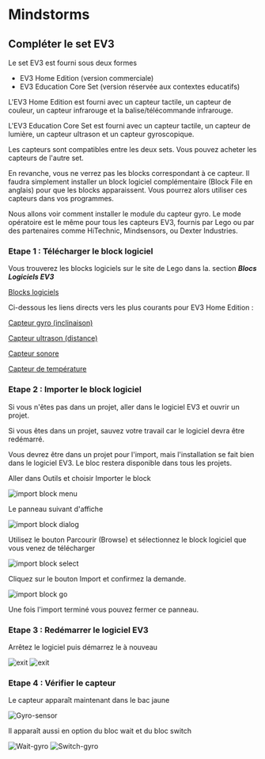 # Mindstorms

## Compléter le set EV3

Le set EV3 est fourni sous deux formes

- EV3 Home Edition (version commerciale) 
- EV3 Education Core Set (version réservée aux contextes educatifs)


L'EV3 Home Edition est fourni avec un capteur tactile, un capteur de couleur, un capteur infrarouge et la balise/télécommande infrarouge.

L'EV3 Education Core Set est fourni avec un capteur tactile, un capteur de lumière, un capteur ultrason et un capteur gyroscopique.

Les capteurs sont compatibles entre les deux sets. Vous pouvez acheter les capteurs de l'autre set. 

En revanche, vous ne verrez pas les blocks correspondant à ce capteur. 
Il faudra simplement installer un block logiciel complémentaire (Block File en anglais) pour que les blocks apparaissent. Vous pourrez alors utiliser ces capteurs dans vos programmes.

Nous allons voir comment installer le module du capteur gyro. Le mode opératoire est le même pour tous les capteurs EV3, fournis par Lego ou par des partenaires comme HiTechnic, Mindsensors, ou Dexter Industries.


### Etape 1 : Télécharger le block logiciel

Vous trouverez les blocks logiciels sur le site de Lego dans la. section ***Blocs Logiciels EV3***

[Blocks logiciels](https://www.lego.com/fr-fr/mindstorms/downloads)

Ci-dessous les liens directs vers les plus courants pour EV3 Home Edition :

[Capteur gyro (inclinaison)](https://lc-www-live-s.legocdn.com/r/www/r/mindstorms/-/media/franchises/mindstorms%202014/downloads/firmware%20and%20software/gyro.ev3b?l.r2=-2108761645)

[Capteur ultrason (distance)](https://lc-www-live-s.legocdn.com/r/www/r/mindstorms/-/media/franchises/mindstorms%202014/downloads/firmware%20and%20software/ultrasonic.ev3b?l.r2=-781618883)

[Capteur sonore](https://lc-www-live-s.legocdn.com/r/www/r/mindstorms/-/media/franchises/mindstorms%202014/downloads/firmware%20and%20software/sound.ev3b?l.r2=390540319)

[Capteur de température](https://lc-www-live-s.legocdn.com/r/www/r/mindstorms/-/media/franchises/mindstorms%202014/downloads/firmware%20and%20software/temperature.ev3b?l.r2=650481263)

### Etape 2 : Importer le block logiciel

Si vous n'êtes pas dans un projet, aller dans le logiciel EV3 et ouvrir un projet. 

Si vous êtes dans un projet, sauvez votre travail car le logiciel devra être redémarré.

Vous devrez être dans un projet pour l'import, mais l'installation se fait bien dans le logiciel EV3. Le bloc restera disponible dans tous les projets.

Aller dans Outils et choisir Importer le block

![import block menu](images/import-file-menu.png)

Le panneau suivant d'affiche

![import block dialog](images/import-file-dialog.png)

Utilisez le bouton Parcourir (Browse) et sélectionnez le block logiciel que vous venez de télécharger

![import block select](images/import-file-select.png)

Cliquez sur le bouton Import et confirmez la demande.

![import block go](images/import-file-go.png)

Une fois l'import terminé vous pouvez fermer ce panneau.


### Etape 3 : Redémarrer le logiciel EV3

Arrêtez le logiciel puis démarrez le à nouveau

![exit](images/exit.png) ![exit](images/start.png)


### Etape 4 : Vérifier le capteur

Le capteur apparaît maintenant dans le bac jaune 

![Gyro-sensor](images/gyro-sensor.png)


Il apparaît aussi en option du bloc wait et du bloc switch 


![Wait-gyro](images/wait-gyro.png) ![Switch-gyro](images/switch-gyro.png)








